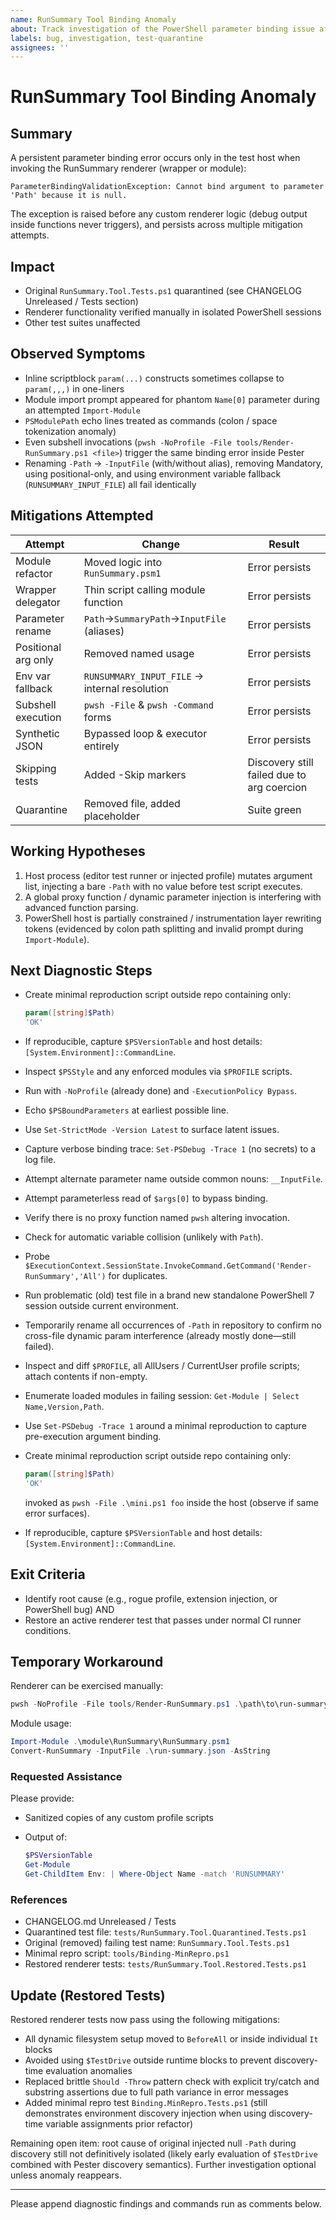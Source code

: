 ```yaml
---
name: RunSummary Tool Binding Anomaly
about: Track investigation of the PowerShell parameter binding issue affecting RunSummary tool tests
labels: bug, investigation, test-quarantine
assignees: ''
---
```


# RunSummary Tool Binding Anomaly

## Summary

A persistent parameter binding error occurs only in the test host when invoking the RunSummary renderer (wrapper or module):

```text
ParameterBindingValidationException: Cannot bind argument to parameter 'Path' because it is null.
```

The exception is raised before any custom renderer logic (debug output inside functions never triggers), and persists across multiple mitigation attempts.

## Impact

- Original `RunSummary.Tool.Tests.ps1` quarantined (see CHANGELOG Unreleased / Tests section)
- Renderer functionality verified manually in isolated PowerShell sessions
- Other test suites unaffected

## Observed Symptoms

- Inline scriptblock `param(...)` constructs sometimes collapse to `param(,,,)` in one-liners
- Module import prompt appeared for phantom `Name[0]` parameter during an attempted `Import-Module`
- `PSModulePath` echo lines treated as commands (colon / space tokenization anomaly)
- Even subshell invocations (`pwsh -NoProfile -File tools/Render-RunSummary.ps1 <file>`) trigger the same binding error inside Pester
- Renaming `-Path` → `-InputFile` (with/without alias), removing Mandatory, using positional-only, and using environment variable fallback (`RUNSUMMARY_INPUT_FILE`) all fail identically

## Mitigations Attempted

| Attempt | Change | Result |
|---------|--------|--------|
| Module refactor | Moved logic into `RunSummary.psm1` | Error persists |
| Wrapper delegator | Thin script calling module function | Error persists |
| Parameter rename | `Path`→`SummaryPath`→`InputFile` (aliases) | Error persists |
| Positional arg only | Removed named usage | Error persists |
| Env var fallback | `RUNSUMMARY_INPUT_FILE` → internal resolution | Error persists |
| Subshell execution | `pwsh -File` & `pwsh -Command` forms | Error persists |
| Synthetic JSON | Bypassed loop & executor entirely | Error persists |
| Skipping tests | Added -Skip markers | Discovery still failed due to arg coercion |
| Quarantine | Removed file, added placeholder | Suite green |

## Working Hypotheses

1. Host process (editor test runner or injected profile) mutates argument list, injecting a bare `-Path` with no value before test script executes.
2. A global proxy function / dynamic parameter injection is interfering with advanced function parsing.
3. PowerShell host is partially constrained / instrumentation layer rewriting tokens (evidenced by colon path splitting and invalid prompt during `Import-Module`).

## Next Diagnostic Steps

- Create minimal reproduction script outside repo containing only:

  ```powershell
  param([string]$Path)
  'OK'
  ```

- If reproducible, capture `$PSVersionTable` and host details: `[System.Environment]::CommandLine`.
- Inspect `$PSStyle` and any enforced modules via `$PROFILE` scripts.
- Run with `-NoProfile` (already done) and `-ExecutionPolicy Bypass`.
- Echo `$PSBoundParameters` at earliest possible line.
- Use `Set-StrictMode -Version Latest` to surface latent issues.
- Capture verbose binding trace: `Set-PSDebug -Trace 1` (no secrets) to a log file.
- Attempt alternate parameter name outside common nouns: `__InputFile`.
- Attempt parameterless read of `$args[0]` to bypass binding.
- Verify there is no proxy function named `pwsh` altering invocation.
- Check for automatic variable collision (unlikely with `Path`).
- Probe `$ExecutionContext.SessionState.InvokeCommand.GetCommand('Render-RunSummary','All')` for duplicates.

- Run problematic (old) test file in a brand new standalone PowerShell 7 session outside current environment.
- Temporarily rename all occurrences of `-Path` in repository to confirm no cross-file dynamic param interference (already mostly done—still failed).
- Inspect and diff `$PROFILE`, all AllUsers / CurrentUser profile scripts; attach contents if non-empty.
- Enumerate loaded modules in failing session: `Get-Module | Select Name,Version,Path`.
- Use `Set-PSDebug -Trace 1` around a minimal reproduction to capture pre-execution argument binding.
- Create minimal reproduction script outside repo containing only:

  ```powershell
  param([string]$Path)
  'OK'
  ```

  invoked as `pwsh -File .\mini.ps1 foo` inside the host (observe if same error surfaces).
- If reproducible, capture `$PSVersionTable` and host details: `[System.Environment]::CommandLine`.

## Exit Criteria

- Identify root cause (e.g., rogue profile, extension injection, or PowerShell bug) AND
- Restore an active renderer test that passes under normal CI runner conditions.

## Temporary Workaround

Renderer can be exercised manually:

```powershell
pwsh -NoProfile -File tools/Render-RunSummary.ps1 .\path\to\run-summary.json -Format Markdown
```

Module usage:

```powershell
Import-Module .\module\RunSummary\RunSummary.psm1
Convert-RunSummary -InputFile .\run-summary.json -AsString
```

### Requested Assistance

Please provide:

- Sanitized copies of any custom profile scripts
- Output of:

  ```powershell
  $PSVersionTable
  Get-Module
  Get-ChildItem Env: | Where-Object Name -match 'RUNSUMMARY'
  ```

### References

- CHANGELOG.md Unreleased / Tests
- Quarantined test file: `tests/RunSummary.Tool.Quarantined.Tests.ps1`
- Original (removed) failing test name: `RunSummary.Tool.Tests.ps1`
- Minimal repro script: `tools/Binding-MinRepro.ps1`
- Restored renderer tests: `tests/RunSummary.Tool.Restored.Tests.ps1`

## Update (Restored Tests)

Restored renderer tests now pass using the following mitigations:

- All dynamic filesystem setup moved to `BeforeAll` or inside individual `It` blocks
- Avoided using `$TestDrive` outside runtime blocks to prevent discovery-time evaluation anomalies
- Replaced brittle `Should -Throw` pattern check with explicit try/catch and substring assertions due to full path variance in error messages
- Added minimal repro test `Binding.MinRepro.Tests.ps1` (still demonstrates environment discovery injection when using discovery-time variable assignments prior refactor)

Remaining open item: root cause of original injected null `-Path` during discovery still not definitively isolated (likely early evaluation of `$TestDrive` combined with Pester discovery semantics). Further investigation optional unless anomaly reappears.

---
Please append diagnostic findings and commands run as comments below.

